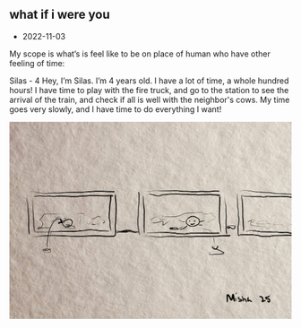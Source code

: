 ## what if i were you

- 2022-11-03

My scope is what’s is feel like to be on place of human who have other feeling of time:

Silas - 4 
Hey, I’m Silas. I’m 4 years old. I have a lot of time, a whole hundred hours! I have time to play with the fire truck, and go to the station to see the arrival of the train, and check if all is well with the neighbor's cows. My time goes very slowly, and I have time to do everything I want!

![Boat shedule](images/22-11-01/photo_2022-11-01-20.55.14.jpeg)